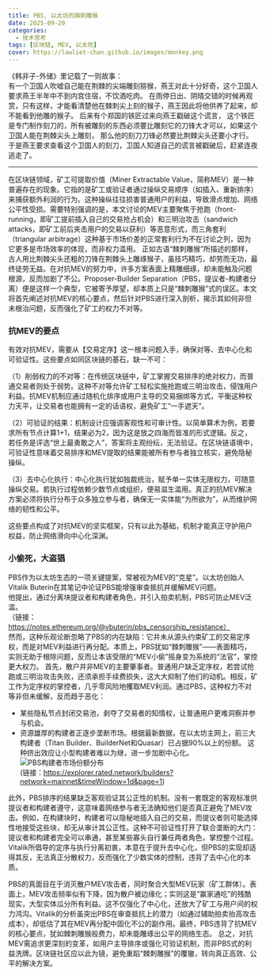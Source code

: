 ```yaml
---
title: PBS, 以太坊的棘刺雕猴
date: 2025-09-20
categories:
  - 技术思考
tags: [区块链, MEV, 以太坊]
cover: https://lawliet-chan.github.io/images/monkey.png
---  
```


《韩非子-外储》里记载了一则故事：  
有一个卫国人吹嘘自己能在荆棘的尖端雕刻猕猴，燕王对此十分好奇，这个卫国人要求燕王半年中不到内宫住宿，不饮酒吃肉。
在雨停日出、阴晴交错的时候再观赏，只有这样，才能看清楚他在棘刺尖上刻的猴子，燕王因此将他供养了起来，却不能看到他雕的猴子。 
后来有个郑国的铁匠过来向燕王戳破这个谎言， 这个铁匠是专门制作刻刀的，所有被雕刻的东西必须要比雕刻它的刀锋大才可以，如果这个卫国人能在荆棘尖头上雕刻，
那么他的刻刀刀锋必然要比荆棘尖头还要小才行。 于是燕王要求查看这个卫国人的刻刀，卫国人知道自己的谎言被戳破后，赶紧连夜逃走了。  

---

在区块链领域，矿工可提取价值（Miner Extractable Value，简称MEV）是一种普遍存在的现象。它指的是矿工或验证者通过操纵交易顺序（如插入、重新排序）来捕获额外利润的行为。这种操纵往往损害普通用户的利益，导致滑点增加、网络公平性受损。需要特别强调的是，本文讨论的MEV主要聚焦于抢跑（front-running，即矿工提前插入自己的交易抢占机会）和三明治攻击（sandwich attacks，即矿工前后夹击用户的交易以获利）等恶意形式，而三角套利（triangular arbitrage）这种基于市场价差的正常套利行为不在讨论之列，因为它更多是市场效率的体现，而非权力滥用。
正如古语“棘刺雕猴”所描述的那样，古人用比荆棘尖头还粗的刀锋在荆棘头上雕琢猴子，虽技巧精巧，却劳而无功，最终徒劳无益。在对抗MEV的努力中，许多方案表面上精雕细琢，却未能触及问题根源，反而加剧了不公。Proposer-Builder Separation（PBS，提议者-构建者分离）便是这样一个典型，它被寄予厚望，却本质上只是“棘刺雕猴”式的误区。本文将首先阐述对抗MEV的核心要点，然后针对PBS进行深入剖析，揭示其如何非但未根治问题，反而强化了矿工的权力不对等。  
### 抗MEV的要点
有效对抗MEV，需要从【交易定序】这一根本问题入手，确保对等、去中心化和可验证性。这些要点如同区块链的基石，缺一不可：  

（1）削弱权力的不对等：在传统区块链中，矿工掌握交易排序的绝对权力，而普通交易者则处于弱势。这种不对等允许矿工轻松实施抢跑或三明治攻击，侵蚀用户利益。抗MEV机制应通过随机化排序或用户主导的交易捆绑等方式，平衡这种权力天平，让交易者也能拥有一定的话语权，避免矿工“一手遮天”。    

（2）可验证的结果：机制设计应强调客观性和可审计性。以简单算术为例，若要求所有节点计算1+1，结果必为2，因为这是放之四海而皆准的形式逻辑。反之，若任务是评选“世上最勇敢之人”，答案将主观纷纭，无法验证。在区块链语境中，可验证性意味着交易排序和MEV提取的结果能被所有参与者独立核实，避免隐秘操纵。    

（3）去中心化执行：中心化执行犹如独裁统治，赋予单一实体无限权力，可随意操纵交易。若执行过程依赖少数节点或组织，便易滋生滥用。真正的抗MEV解决方案必须将执行分布于众多独立参与者，确保无一实体能“为所欲为”，从而维护网络的韧性和公平。


这些要点构成了对抗MEV的坚实框架，只有以此为基础，机制才能真正守护用户权益，防止网络滑向中心化深渊。  

### 小偷死，大盗猖
PBS作为以太坊生态的一项关键提案，常被视为MEV的“克星”。以太坊创始人Vitalik Buterin在其笔记中论证PBS能增强审查抵抗并缓解MEV问题。  
他提出，通过分离块提议者和构建者角色，并引入拍卖机制，PBS可防止MEV泛滥。  
（链接： https://notes.ethereum.org/@vbuterin/pbs_censorship_resistance）      
然而，这种乐观论断忽略了PBS的内在缺陷：它并未从源头约束矿工的交易定序权，而是对MEV利益进行再分配。本质上，PBS犹如“棘刺雕猴”——表面精巧，实则无助于根除问题，反而让本该受限的“MEV小偷”摇身变为系统的“法官”，掌控更大权力。
首先，散户并非MEV的主要肇事者。普通用户缺乏定序权，若尝试抢跑或三明治攻击失败，还须承担手续费损失，这大大抑制了他们的动机。相反，矿工作为定序权的掌控者，几乎零风险地攫取MEV利润。通过PBS，这种权力不对等非但未缓解，反而趋于恶化：

- 某些隐私节点封闭交易池，剥夺了交易者的知情权，让普通用户更难洞察并参与机会。
- 资源雄厚的构建者正逐步垄断市场。根据最新数据，在以太坊主网上，前三大构建者（Titan Builder、BuilderNet和Quasar）已占据90%以上的份额。 这种挤出效应让小型构建者难以为继，进一步加剧中心化。   
![PBS构建者市场份额分布](images/PBS_builder.png)  
(链接：https://explorer.rated.network/builders?network=mainnet&timeWindow=1d&page=1)  

此外，PBS排序的结果缺乏客观验证其公正性的机制。没有一套既定的客观标准供提议者和构建者遵守，这意味着网络参与者无法确知他们是否真正避免了MEV攻击。例如，在构建块时，构建者可以隐秘地插入自己的交易，而提议者则可能选择性地接受这些块，却无从审计其公正性。这种不可验证性打开了联合垄断的大门：提议者和构建者完全可以串通，甚至某些寡头自行兼任两者角色，掌控整个过程。Vitalik所倡导的定序与执行分离初衷，本意在于提升去中心化，但PBS的实现却适得其反，无法真正分散权力，反而强化了少数实体的控制，违背了去中心化的本质。

PBS的真面目在于消灭散户MEV攻击者，同时聚合大型MEV玩家（矿工群体）。表面上，MEV攻击频率似有下降，因为散户被边缘化；实则这是“赢家通吃”的残酷现实，大型实体瓜分所有利益。这不仅强化了中心化，还放大了矿工与用户间的权力鸿沟。Vitalik的分析虽突出PBS在审查抵抗上的潜力（如通过辅助拍卖抬高攻击成本），却低估了其在MEV再分配中固化不公的副作用。最终，PBS违背了抗MEV的核心要点，犹如棘刺雕猴般费力，却未能雕琢出公平的网络生态。
总之，对抗MEV需追求更深刻的变革，如用户主导排序或强化可验证机制，而非PBS式的利益洗牌。区块链社区应以此为镜，避免重蹈“棘刺雕猴”的覆辙，转向真正高效、公平的解决方案。